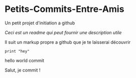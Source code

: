 ﻿# Petits-Commits-Entre-Amis
Un petit projet d'initiation a github

_Ceci est un readme qui peut fournir une description utile_

Il suit un markup propre a github que je te laisserai découvrir

```
print "hey"
```
hello world commit

Salut, je commit !